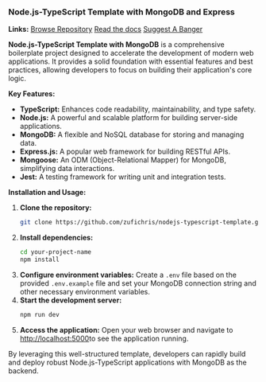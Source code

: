### **Node.js-TypeScript Template with MongoDB and Express**
**Links:**
 [Browse Repository](https://github.com/zufichris/nodejs-typescript-template)
[Read the docs](https://github.com/zufichris/nodejs-typescript-template/blob/main/README.md)
[Suggest A Banger]( https://github.com/zufichris/nodejs-typescript-template/discussions)

**Node.js-TypeScript Template with MongoDB** is a comprehensive boilerplate project designed to accelerate the development of modern web applications. It provides a solid foundation with essential features and best practices, allowing developers to focus on building their application's core logic.

**Key Features:**

* **TypeScript:** Enhances code readability, maintainability, and type safety.
* **Node.js:** A powerful and scalable platform for building server-side applications.
* **MongoDB:** A flexible and NoSQL database for storing and managing data.
* **Express.js:** A popular web framework for building RESTful APIs.
* **Mongoose:** An ODM (Object-Relational Mapper) for MongoDB, simplifying data interactions.
* **Jest:** A testing framework for writing unit and integration tests.


**Installation and Usage:**

1. **Clone the repository:**
   ```bash
   git clone https://github.com/zufichris/nodejs-typescript-template.git your-project-name
   ```
2. **Install dependencies:**
   ```bash
   cd your-project-name
   npm install
   ```
3. **Configure environment variables:**
   Create a `.env` file based on the provided `.env.example` file and set your MongoDB connection string and other necessary environment variables.
4. **Start the development server:**
   ```bash
   npm run dev
   ```
5. **Access the application:**
   Open your web browser and navigate to [http://localhost:5000](http://localhost:5000 )to see the application running.


By leveraging this well-structured template, developers can rapidly build and deploy robust Node.js-TypeScript applications with MongoDB as the backend.